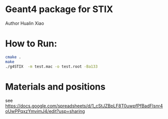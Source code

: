 # Geant4 package for STIX
 Author Hualin Xiao


# How to Run:
```sh
cmake .
make
./g4STIX  -m test.mac -o test.root -Ba133

```
# Materials and positions 

see https://docs.google.com/spreadsheets/d/1_cStJZBpLF8T0uwpfPfBadFIsnr4oUwPPqxzYmvimJ4/edit?usp=sharing

